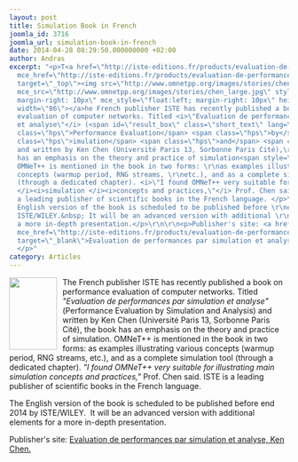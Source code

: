 ```yaml
---
layout: post
title: Simulation Book in French
joomla_id: 3716
joomla_url: simulation-book-in-french
date: 2014-04-28 08:29:50.000000000 +02:00
author: Andras
excerpt: "<p>T<a href=\"http://iste-editions.fr/products/evaluation-de-performances-par-simulation-et-analyse\"
  mce_href=\"http://iste-editions.fr/products/evaluation-de-performances-par-simulation-et-analyse\"
  target=\"_top\"><img src=\"http://www.omnetpp.org/images/stories/chen_large.jpg\"
  mce_src=\"http://www.omnetpp.org/images/stories/chen_large.jpg\" style=\"float:left;
  margin-right: 10px\" mce_style=\"float:left; margin-right: 10px\" height=\"130\"
  width=\"86\"></a>he French publisher ISTE has recently published a book on performance
  evaluation of computer networks. Titled <i>\"Evaluation de performances par simulation
  et analyse\"</i> (<span id=\"result_box\" class=\"short_text\" lang=\"en\"><span
  class=\"hps\">Performance Evaluation</span> <span class=\"hps\">by</span> S<span
  class=\"hps\">imulation</span> <span class=\"hps\">and</span> <span class=\"hps\">Analysis</span></span>)
  and written by Ken Chen (Université Paris 13, Sorbonne Paris Cité),\r\n the book
  has an emphasis on the theory and practice of simulation<span style=\"\" class=\"notranslate\"></span>.
  OMNeT++ is mentioned in the book in two forms: \r\nas examples illustrating various
  concepts (warmup period, RNG streams, \r\netc.), and as a complete simulation tool
  (through a dedicated chapter). <i>\"I found OMNeT++ very suitable for illustrating\r\nmain
  </i><i>simulation </i><i>concepts and practices,\"</i> Prof. Chen said. ISTE is
  a leading publisher of scientific books in the French language. </p>\r\n\r\n<p>The
  English version of the book is scheduled to be published before \r\nend 2014 by
  ISTE/WILEY.&nbsp; It will be an advanced version with additional \r\nelements\r\nfor
  a more in-depth presentation.</p>\r\n\r\n<p>Publisher's site: <a href=\"http://iste-editions.fr/products/evaluation-de-performances-par-simulation-et-analyse\"
  mce_href=\"http://iste-editions.fr/products/evaluation-de-performances-par-simulation-et-analyse\"
  target=\"_blank\">Evaluation de performances par simulation et analyse, Ken Chen.</a>\r\n\r\n
  </p>"
category: Articles
---
```

<p>T<a href="http://iste-editions.fr/products/evaluation-de-performances-par-simulation-et-analyse" mce_href="http://iste-editions.fr/products/evaluation-de-performances-par-simulation-et-analyse" target="_top"><img src="http://www.omnetpp.org/images/stories/chen_large.jpg" mce_src="http://www.omnetpp.org/images/stories/chen_large.jpg" style="float:left; margin-right: 10px" mce_style="float:left; margin-right: 10px" height="130" width="86"></a>he French publisher ISTE has recently published a book on performance evaluation of computer networks. Titled <i>"Evaluation de performances par simulation et analyse"</i> (<span id="result_box" class="short_text" lang="en"><span class="hps">Performance Evaluation</span> <span class="hps">by</span> S<span class="hps">imulation</span> <span class="hps">and</span> <span class="hps">Analysis</span></span>) and written by Ken Chen (Université Paris 13, Sorbonne Paris Cité),
 the book has an emphasis on the theory and practice of simulation<span style="" class="notranslate"></span>. OMNeT++ is mentioned in the book in two forms:
as examples illustrating various concepts (warmup period, RNG streams,
etc.), and as a complete simulation tool (through a dedicated chapter). <i>"I found OMNeT++ very suitable for illustrating
main </i><i>simulation </i><i>concepts and practices,"</i> Prof. Chen said. ISTE is a leading publisher of scientific books in the French language. </p>

<p>The English version of the book is scheduled to be published before
end 2014 by ISTE/WILEY.&nbsp; It will be an advanced version with additional
elements
for a more in-depth presentation.</p>

<p>Publisher's site: <a href="http://iste-editions.fr/products/evaluation-de-performances-par-simulation-et-analyse" mce_href="http://iste-editions.fr/products/evaluation-de-performances-par-simulation-et-analyse" target="_blank">Evaluation de performances par simulation et analyse, Ken Chen.</a>

 </p>
